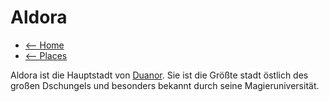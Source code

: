 # Aldora

- [<-- Home](../index.md)
- [<-- Places](index.md)

Aldora ist die Hauptstadt von [Duanor](duanor.md). Sie ist die Größte stadt östlich
des großen Dschungels und besonders bekannt durch seine Magieruniversität.